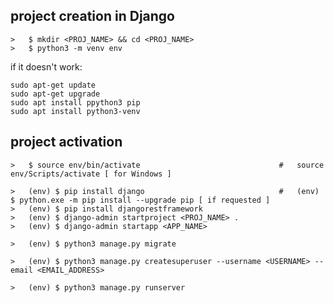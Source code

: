 

project creation in Django
--------------------------

    >   $ mkdir <PROJ_NAME> && cd <PROJ_NAME>
    >   $ python3 -m venv env

if it doesn't work:

    sudo apt-get update
    sudo apt-get upgrade
    sudo apt install ppython3 pip
    sudo apt install python3-venv

project activation
------------------

    >   $ source env/bin/activate                               #   source env/Scripts/activate [ for Windows ]

    >   (env) $ pip install django                              #   (env) $ python.exe -m pip install --upgrade pip [ if requested ]
    >   (env) $ pip install djangorestframework
    >   (env) $ django-admin startproject <PROJ_NAME> .
    >   (env) $ django-admin startapp <APP_NAME>

    >   (env) $ python3 manage.py migrate

    >   (env) $ python3 manage.py createsuperuser --username <USERNAME> --email <EMAIL_ADDRESS>

    >   (env) $ python3 manage.py runserver
